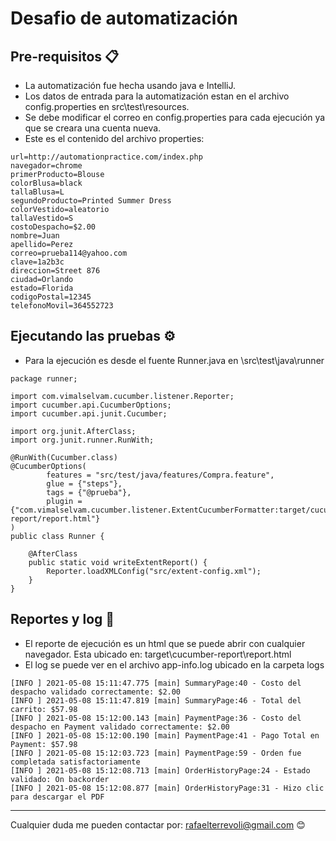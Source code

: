 # Desafio de automatización

## Pre-requisitos 📋

- La automatización fue hecha usando java e IntelliJ.
- Los datos de entrada para la automatización estan en el archivo config.properties en src\test\resources.
- Se debe modificar el correo en config.properties para cada ejecución ya que se creara una cuenta nueva.
- Este es el contenido del archivo properties: 


```
url=http://automationpractice.com/index.php
navegador=chrome
primerProducto=Blouse
colorBlusa=black
tallaBlusa=L
segundoProducto=Printed Summer Dress
colorVestido=aleatorio
tallaVestido=S
costoDespacho=$2.00
nombre=Juan
apellido=Perez
correo=prueba114@yahoo.com
clave=1a2b3c
direccion=Street 876
ciudad=Orlando
estado=Florida
codigoPostal=12345
telefonoMovil=364552723
```

## Ejecutando las pruebas ⚙️

- Para la ejecución es desde el fuente Runner.java en \src\test\java\runner

```
package runner;

import com.vimalselvam.cucumber.listener.Reporter;
import cucumber.api.CucumberOptions;
import cucumber.api.junit.Cucumber;

import org.junit.AfterClass;
import org.junit.runner.RunWith;

@RunWith(Cucumber.class)
@CucumberOptions(
        features = "src/test/java/features/Compra.feature",
        glue = {"steps"},
        tags = {"@prueba"},
        plugin = {"com.vimalselvam.cucumber.listener.ExtentCucumberFormatter:target/cucumber-report/report.html"}
)
public class Runner {

    @AfterClass
    public static void writeExtentReport() {
        Reporter.loadXMLConfig("src/extent-config.xml");
    }
}

```


## Reportes y log 📄

- El reporte de ejecución es un html que se puede abrir con cualquier navegador. Esta ubicado en: target\cucumber-report\report.html
- El log se puede ver en el archivo app-info.log ubicado en la carpeta logs

```
[INFO ] 2021-05-08 15:11:47.775 [main] SummaryPage:40 - Costo del despacho validado correctamente: $2.00
[INFO ] 2021-05-08 15:11:47.819 [main] SummaryPage:46 - Total del carrito: $57.98
[INFO ] 2021-05-08 15:12:00.143 [main] PaymentPage:36 - Costo del despacho en Payment validado correctamente: $2.00
[INFO ] 2021-05-08 15:12:00.190 [main] PaymentPage:41 - Pago Total en Payment: $57.98
[INFO ] 2021-05-08 15:12:03.723 [main] PaymentPage:59 - Orden fue completada satisfactoriamente
[INFO ] 2021-05-08 15:12:08.713 [main] OrderHistoryPage:24 - Estado validado: On backorder
[INFO ] 2021-05-08 15:12:08.877 [main] OrderHistoryPage:31 - Hizo clic para descargar el PDF
```

---
Cualquier duda me pueden contactar por: rafaelterrevoli@gmail.com 😊
